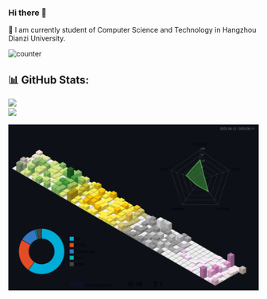 ### Hi there 👋

🌱 I am currently student of Computer Science and Technology in Hangzhou Dianzi University.

![counter](https://komarev.com/ghpvc/?username=setcy1)

## 📊 GitHub Stats:
![](https://github-readme-stats.vercel.app/api?username=setcy&theme=dark&hide_border=false&include_all_commits=false&count_private=true)<br/>
![](https://github-readme-streak-stats.herokuapp.com/?user=setcy&theme=dark&hide_border=false)<br/>

![3d-contribution](./profile-3d-contrib/profile-custom-season.svg)